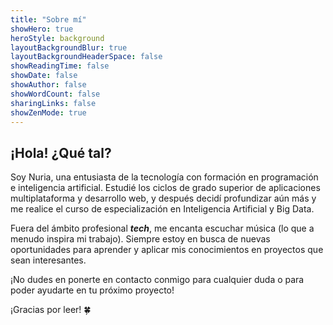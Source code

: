 ```yaml
---
title: "Sobre mí"
showHero: true
heroStyle: background
layoutBackgroundBlur: true
layoutBackgroundHeaderSpace: false
showReadingTime: false
showDate: false
showAuthor: false
showWordCount: false
sharingLinks: false  
showZenMode: true
---
```

## ¡Hola! ¿Qué tal?

Soy Nuria, una entusiasta de la tecnología con formación en programación e inteligencia artificial. Estudié los ciclos de grado superior de aplicaciones multiplataforma y desarrollo web, y después decidí profundizar aún más y me realice el curso de especialización en Inteligencia Artificial y Big Data. 

Fuera del ámbito profesional **_tech_**, me encanta escuchar música (lo que a menudo inspira mi trabajo). Siempre estoy en busca de nuevas oportunidades para aprender y aplicar mis conocimientos en proyectos que sean interesantes.

¡No dudes en ponerte en contacto conmigo para cualquier duda o para poder ayudarte en tu próximo proyecto! 

¡Gracias por leer! 🍀 